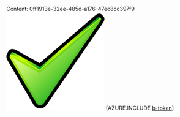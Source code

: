 Content: 0ff1913e-32ee-485d-a176-47ec8cc397f9![image](c3119fcf-983a-474e-b0ce-a03b1ea331b1.png)
[AZURE.INCLUDE [b-token](a0fc7e4b-fbc8-4c32-9bcd-1864044e64fd.md)]
